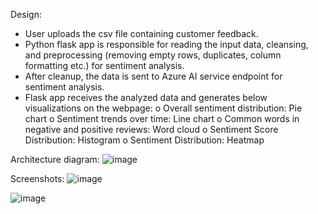 Design:
* User uploads the csv file containing customer feedback.
* Python flask app is responsible for reading the input data, cleansing, and preprocessing (removing empty rows, duplicates, column formatting etc.) for sentiment analysis.
* After cleanup, the data is sent to Azure AI service endpoint for sentiment analysis.
* Flask app receives the analyzed data and generates below visualizations on the webpage:
 o Overall sentiment distribution: Pie chart
 o Sentiment trends over time: Line chart 
 o Common words in negative and positive reviews: Word cloud
 o Sentiment Score Distribution: Histogram
 o Sentiment Distribution: Heatmap

Architecture diagram:
![image](https://github.com/sudiptomukherjee/python-azureai-sentiment-analysis-visualization/assets/12342105/22b2c1af-911b-4c38-bdff-5fb158437816)

Screenshots:
![image](https://github.com/sudiptomukherjee/python-azureai-sentiment-analysis-visualization/assets/12342105/1072d605-6fa1-43da-af00-2fe08e40a6f9)

![image](https://github.com/sudiptomukherjee/python-azureai-sentiment-analysis-visualization/assets/12342105/67eb4602-6b3c-4007-8b1c-c0570ed783ea)
